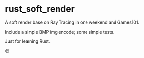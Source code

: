 # rust_soft_render
A soft render base on Ray Tracing in one weekend and Games101.

Include a simple BMP img encode; some simple tests.

Just for learning Rust.

😊
